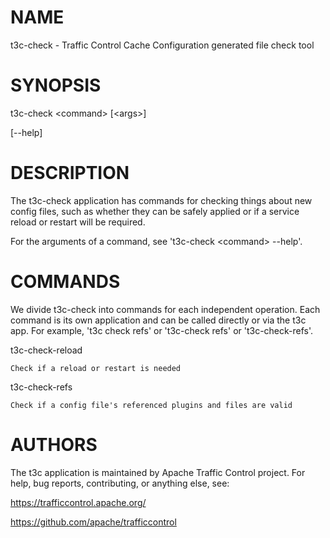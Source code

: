 <!--
    Licensed to the Apache Software Foundation (ASF) under one
    or more contributor license agreements.  See the NOTICE file
    distributed with this work for additional information
    regarding copyright ownership.  The ASF licenses this file
    to you under the Apache License, Version 2.0 (the
    "License"); you may not use this file except in compliance
    with the License.  You may obtain a copy of the License at

      http://www.apache.org/licenses/LICENSE-2.0

    Unless required by applicable law or agreed to in writing,
    software distributed under the License is distributed on an
    "AS IS" BASIS, WITHOUT WARRANTIES OR CONDITIONS OF ANY
    KIND, either express or implied.  See the License for the
    specific language governing permissions and limitations
    under the License.
-->

<!--

  !!!
      This file is both a Github Readme and manpage!
      Please make sure changes appear properly with man,
      and follow man conventions, such as:
      https://www.bell-labs.com/usr/dmr/www/manintro.html

      A primary goal of t3c is to follow POSIX and LSB standards
      and conventions, so it's easy to learn and use by people
      who know Linux and other *nix systems. Providing a proper
      manpage is a big part of that.
  !!!

-->
# NAME

t3c-check - Traffic Control Cache Configuration generated file check tool

# SYNOPSIS

t3c-check \<command\> [\<args\>]

[\-\-help]

# DESCRIPTION

The t3c-check application has commands for checking things about new config files, such as
whether they can be safely applied or if a service reload or restart will be required.

For the arguments of a command, see 't3c-check \<command\> \-\-help'.

# COMMANDS

We divide t3c-check into commands for each independent operation. Each command is its own application and can be called directly or via the t3c app. For example, 't3c check refs' or 't3c-check refs' or 't3c-check-refs'.

t3c-check-reload

    Check if a reload or restart is needed

t3c-check-refs

    Check if a config file's referenced plugins and files are valid

# AUTHORS

The t3c application is maintained by Apache Traffic Control project. For help, bug reports, contributing, or anything else, see:

https://trafficcontrol.apache.org/

https://github.com/apache/trafficcontrol
